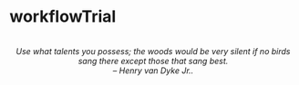 # workflowTrial
<!-- QUOTE:START -->
<p align="center"><br><i>Use what talents you possess; the woods would be very silent if no birds sang there except those that sang best.</i><br><i>– Henry van Dyke Jr..</i><br></p>
<!-- QUOTE:END -->

